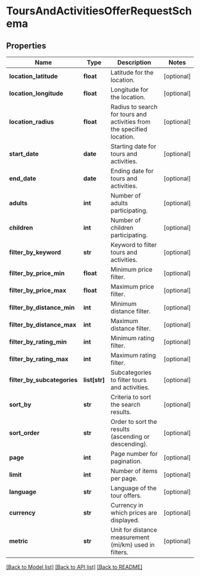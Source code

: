 # ToursAndActivitiesOfferRequestSchema

## Properties
Name | Type | Description | Notes
------------ | ------------- | ------------- | -------------
**location_latitude** | **float** | Latitude for the location. | [optional] 
**location_longitude** | **float** | Longitude for the location. | [optional] 
**location_radius** | **float** | Radius to search for tours and activities from the specified location. | [optional] 
**start_date** | **date** | Starting date for tours and activities. | [optional] 
**end_date** | **date** | Ending date for tours and activities. | [optional] 
**adults** | **int** | Number of adults participating. | [optional] 
**children** | **int** | Number of children participating. | [optional] 
**filter_by_keyword** | **str** | Keyword to filter tours and activities. | [optional] 
**filter_by_price_min** | **float** | Minimum price filter. | [optional] 
**filter_by_price_max** | **float** | Maximum price filter. | [optional] 
**filter_by_distance_min** | **int** | Minimum distance filter. | [optional] 
**filter_by_distance_max** | **int** | Maximum distance filter. | [optional] 
**filter_by_rating_min** | **int** | Minimum rating filter. | [optional] 
**filter_by_rating_max** | **int** | Maximum rating filter. | [optional] 
**filter_by_subcategories** | **list[str]** | Subcategories to filter tours and activities. | [optional] 
**sort_by** | **str** | Criteria to sort the search results. | [optional] 
**sort_order** | **str** | Order to sort the results (ascending or descending). | [optional] 
**page** | **int** | Page number for pagination. | [optional] 
**limit** | **int** | Number of items per page. | [optional] 
**language** | **str** | Language of the tour offers. | [optional] 
**currency** | **str** | Currency in which prices are displayed. | [optional] 
**metric** | **str** | Unit for distance measurement (mi/km) used in filters. | [optional] 

[[Back to Model list]](../README.md#documentation-for-models) [[Back to API list]](../README.md#documentation-for-api-endpoints) [[Back to README]](../README.md)

